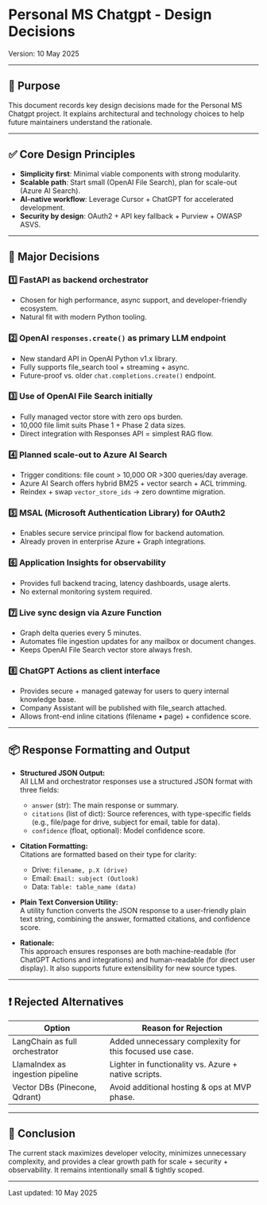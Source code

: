 # Personal MS Chatgpt - Design Decisions

Version: 10 May 2025

---

## 🎯 Purpose

This document records key design decisions made for the Personal MS Chatgpt project. It explains architectural and technology choices to help future maintainers understand the rationale.

---

## ✅ Core Design Principles

* **Simplicity first**: Minimal viable components with strong modularity.
* **Scalable path**: Start small (OpenAI File Search), plan for scale-out (Azure AI Search).
* **AI-native workflow**: Leverage Cursor + ChatGPT for accelerated development.
* **Security by design**: OAuth2 + API key fallback + Purview + OWASP ASVS.

---

## 📐 Major Decisions

### 1️⃣ FastAPI as backend orchestrator

* Chosen for high performance, async support, and developer-friendly ecosystem.
* Natural fit with modern Python tooling.

### 2️⃣ OpenAI `responses.create()` as primary LLM endpoint

* New standard API in OpenAI Python v1.x library.
* Fully supports file\_search tool + streaming + async.
* Future-proof vs. older `chat.completions.create()` endpoint.

### 3️⃣ Use of OpenAI File Search initially

* Fully managed vector store with zero ops burden.
* 10,000 file limit suits Phase 1 + Phase 2 data sizes.
* Direct integration with Responses API = simplest RAG flow.

### 4️⃣ Planned scale-out to Azure AI Search

* Trigger conditions: file count > 10,000 OR >300 queries/day average.
* Azure AI Search offers hybrid BM25 + vector search + ACL trimming.
* Reindex + swap `vector_store_ids` → zero downtime migration.

### 5️⃣ MSAL (Microsoft Authentication Library) for OAuth2

* Enables secure service principal flow for backend automation.
* Already proven in enterprise Azure + Graph integrations.

### 6️⃣ Application Insights for observability

* Provides full backend tracing, latency dashboards, usage alerts.
* No external monitoring system required.

### 7️⃣ Live sync design via Azure Function

* Graph delta queries every 5 minutes.
* Automates file ingestion updates for any mailbox or document changes.
* Keeps OpenAI File Search vector store always fresh.

### 8️⃣ ChatGPT Actions as client interface

* Provides secure + managed gateway for users to query internal knowledge base.
* Company Assistant will be published with file\_search attached.
* Allows front-end inline citations (filename • page) + confidence score.

---

## 📦 Response Formatting and Output

- **Structured JSON Output:**  
  All LLM and orchestrator responses use a structured JSON format with three fields:  
  - `answer` (str): The main response or summary.  
  - `citations` (list of dict): Source references, with type-specific fields (e.g., file/page for drive, subject for email, table for data).  
  - `confidence` (float, optional): Model confidence score.

- **Citation Formatting:**  
  Citations are formatted based on their type for clarity:
  - Drive: `filename, p.X (drive)`
  - Email: `Email: subject (Outlook)`
  - Data: `Table: table_name (data)`

- **Plain Text Conversion Utility:**  
  A utility function converts the JSON response to a user-friendly plain text string, combining the answer, formatted citations, and confidence score.

- **Rationale:**  
  This approach ensures responses are both machine-readable (for ChatGPT Actions and integrations) and human-readable (for direct user display). It also supports future extensibility for new source types.

---

## ❗ Rejected Alternatives

| Option                           | Reason for Rejection                                    |
| -------------------------------- | ------------------------------------------------------- |
| LangChain as full orchestrator   | Added unnecessary complexity for this focused use case. |
| LlamaIndex as ingestion pipeline | Lighter in functionality vs. Azure + native scripts.    |
| Vector DBs (Pinecone, Qdrant)    | Avoid additional hosting & ops at MVP phase.            |

---

## 📝 Conclusion

The current stack maximizes developer velocity, minimizes unnecessary complexity, and provides a clear growth path for scale + security + observability. It remains intentionally small & tightly scoped.

---

Last updated: 10 May 2025
